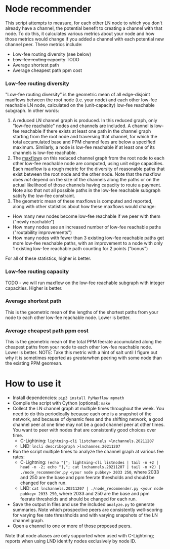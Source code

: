 # Node recommender
This script attempts to measure, for each other LN node to which you don't already have a channel, the potential benefit to creating a channel with that node. To do this, it calculates various metrics about your node and how those metrics would change if you added a channel with each potential new channel peer. These metrics include:
* Low-fee routing diversity (see below)
* ~~Low-fee routing capacity~~ TODO
* Average shortest path
* Average cheapest path ppm cost

### Low-fee routing diversity
"Low-fee routing diversity" is the geometric mean of all edge-disjoint maxflows between the root node (i.e. your node) and each other low-fee reachable LN node, calculated on the (unit-capacity) low-fee reachable subgraph. In other words:
1. A reduced LN channel graph is produced. In this reduced graph, only "low-fee reachable" nodes and channels are included. A channel is low-fee reachable if there exists at least one path in the channel graph starting from the root node and traversing that channel, for which the total accumulated base and PPM channel fees are below a specified maximum. Similarly, a node is low-fee reachable if at least one of its channels is low-fee reachable.
2. The [maxflow](https://en.wikipedia.org/wiki/Maximum_flow_problem)s on this reduced channel graph from the root node to each other low-fee reachable node are computed, using unit edge capacities. Each maxflow is a rough metric for the diversity of reasonable paths that exist between the root node and the other node. Note that the maxflow does *not* depend on the size of the channels along the paths or on the actual likelihood of those channels having capacity to route a payment. Note also that not all possible paths in the low-fee reachable subgraph satisfy the low-fee constraint.
3. The geometric mean of these maxflows is computed and reported, along with other statistics about how these maxflows would change:

* How many new nodes become low-fee reachable if we peer with them ("newly reachable")
* How many nodes see an increased number of low-fee reachable paths ("routability improvements")
* How many nodes with fewer than 3 existing low-fee reachable paths get more low-fee reachable paths, with an improvement to a node with only 1 existing low-fee reachable path counting for 2 points ("bonus")

For all of these statistics, higher is better.

### Low-fee routing capacity
TODO - we will run maxflow on the low-fee reachable subgraph with integer capacities. Higher is better.

### Average shortest path
This is the geometric mean of the lengths of the shortest paths from your node to each other low-fee reachable node.
Lower is better.

### Average cheapest path ppm cost
This is the geometric mean of the total PPM feerate accumulated along the cheapest paths from your node to each other low-fee reachable node. Lower is better. NOTE: Take this metric with a hint of salt until I figure out why it is sometimes reported as *greater*when peering with some node than the existing PPM geomean.

# How to use it
* Install dependencies: `pip3 install PyMaxflow mpmath`
* Compile the script with Cython (optional): `make`
* Collect the LN channel graph at multiple times throughout the week. You need to do this periodically because each one is a snapshot of the network, and because of dynamic fees and the shifting network, a good channel peer at one time may not be a good channel peer at other times. You want to peer with nodes that are consistently good choices over time.
    - C-Lightning: `lightning-cli listchannels >lnchannels.20211207`
    - LND: `lncli describegraph >lnchannes.20211207`
* Run the script multiple times to analyze the channel graph at various fee rates:
    - C-Lightning: `(echo "{"; lightning-cli listnodes | tail -n +2 | head -n -2; echo "],"; cat lnchannels.20211207 | tail -n +2) | ./node_recommender.py <your node pubkey> 2033 250`, where 2033 and 250 are the base and ppm feerate thresholds and should be changed for each run.
    - LND: `cat lnchannels.20211207 | ./node_recommender.py <your node pubkey> 2033 250`, where 2033 and 250 are the base and ppm feerate thresholds and should be changed for each run.
* Save the output in files and use the included `analyze.py` to generate summaries. Note which prospective peers are consistently well-scoring for varying fee rate threshholds and with varying snapshots of the LN channel graph.
* Open a channel to one or more of those proposed peers.

Note that node aliases are only supported when used with C-Lightning; reports when using LND identify nodes exclusively by node ID.
